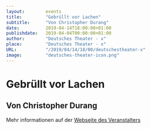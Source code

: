```yaml
---
layout:        events
title:         "Gebrüllt vor Lachen"
subtitle:      "Von Christopher Durang"
date:          2019-04-14T18:00:00+01:00
publishdate:   2019-04-04T00:00:00+01:00
author:        "Deutsches Theater - x"
place:         "Deutsches Theater - x"
URL:           "/2019/04/14/18/00/deutschestheater-x"
image:         "deutsches-theater-icon.png"
---
```


Gebrüllt vor Lachen
===========

Von Christopher Durang
-----------



Mehr informationen auf der [Webseite des Veranstalters](https://www.dt-goettingen.de/stueck/gebruellt-vor-lachen/)
